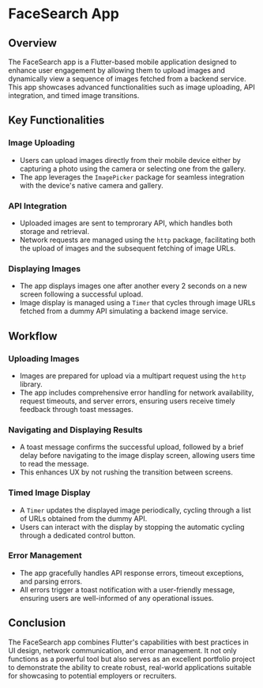 # FaceSearch App

## Overview

The FaceSearch app is a Flutter-based mobile application designed to enhance user engagement by allowing them to upload images and dynamically view a sequence of images fetched from a backend service. This app showcases advanced functionalities such as image uploading, API integration, and timed image transitions.

## Key Functionalities

### Image Uploading
- Users can upload images directly from their mobile device either by capturing a photo using the camera or selecting one from the gallery.
- The app leverages the `ImagePicker` package for seamless integration with the device's native camera and gallery.

### API Integration
- Uploaded images are sent to temprorary API, which handles both storage and retrieval.
- Network requests are managed using the `http` package, facilitating both the upload of images and the subsequent fetching of image URLs.

### Displaying Images
- The app displays images one after another every 2 seconds on a new screen following a successful upload.
- Image display is managed using a `Timer` that cycles through image URLs fetched from a dummy API simulating a backend image service.

## Workflow 

### Uploading Images
- Images are prepared for upload via a multipart request using the `http` library.
- The app includes comprehensive error handling for network availability, request timeouts, and server errors, ensuring users receive timely feedback through toast messages.

### Navigating and Displaying Results
- A toast message confirms the successful upload, followed by a brief delay before navigating to the image display screen, allowing users time to read the message.
- This enhances UX by not rushing the transition between screens.

### Timed Image Display
- A `Timer` updates the displayed image periodically, cycling through a list of URLs obtained from the dummy API.
- Users can interact with the display by stopping the automatic cycling through a dedicated control button.

### Error Management
- The app gracefully handles API response errors, timeout exceptions, and parsing errors.
- All errors trigger a toast notification with a user-friendly message, ensuring users are well-informed of any operational issues.

## Conclusion

The FaceSearch app combines Flutter's capabilities with best practices in UI design, network communication, and error management. It not only functions as a powerful tool but also serves as an excellent portfolio project to demonstrate the ability to create robust, real-world applications suitable for showcasing to potential employers or recruiters.
